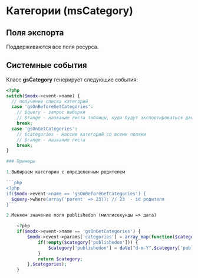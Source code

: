 # Категории (msCategory)

## Поля экспорта

Поддерживаются все поля ресурса.

## Системные события

Класс **gsCategory** генерирует следующие события:

```php
<?php
switch($modx->event->name) {
  // получение списка категорий
  case 'gsOnBeforeGetCategories':
    // $query - запрос выборки
    // $range - название листа таблицы, куда будут экспортироваться данные
    break;
  case 'gsOnGetCategories':
    // $categories - массив категорий со всеми полями
    // $range - название листа
    break;	
}

### Примеры

1.Выбираем категории с определенным родителем

```php
<?php
if($modx->event->name == 'gsOnBeforeGetCategories') {
  $query->where(array('parent' => 23)); // 23  - id родителя			
}```

2.Меняем значение поля publishedon (миллисекунды => дата)

	<?php
	if($modx->event->name == 'gsOnGetCategories') {
		$modx->event->params['categories'] = array_map(function($category){
	        if(!empty($category['publishedon'])) {
	            $category['publishedon'] = date("d-m-Y",$category['publishedon']);
	        }
	        return $category;
	    },$categories);	
	}
